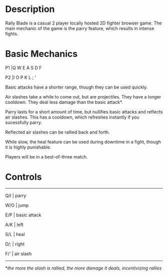 # Description
Rally Blade is a casual 2 player locally hosted 2D fighter browser game. The main mechanic of the game is the parry feature, which results in intense fights.
# Basic Mechanics

P1 |Q W E A S D F

P2 |I O P K L ; ‘

Basic attacks have a shorter range, though they can be used quickly.

Air slashes take a while to come out, but are projectiles. They have a longer cooldown. They deal less damage than the basic attack*.

Parry lasts for a short amount of time, but nullifies basic attacks and reflects air slashes. This has a cooldown, which refreshes instantly if you sucessfully parry.

Reflected air slashes can be rallied back and forth.

While slow, the heal feature can be used during downtime in a fight, though it is highly punishable.

Players will be in a best-of-three match.

# Controls
_______________
Q/I  | parry

W/O  | jump

E/P  | basic attack

A/K  | left

S/L  | heal

D/;  | right

F/’  | air slash
_______________
**the more the slash is rallied, the more damage it deals, incentivizing rallies*
